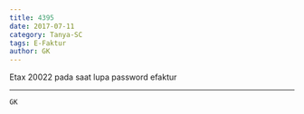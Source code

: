 ```yaml
---
title: 4395
date: 2017-07-11
category: Tanya-SC
tags: E-Faktur
author: GK
---
```


Etax 20022 pada saat lupa password efaktur

---



`GK`
